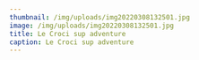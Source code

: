 ```yaml
---
thumbnail: /img/uploads/img20220308132501.jpg
image: /img/uploads/img20220308132501.jpg
title: Le Croci sup adventure
caption: Le Croci sup adventure
---
```

